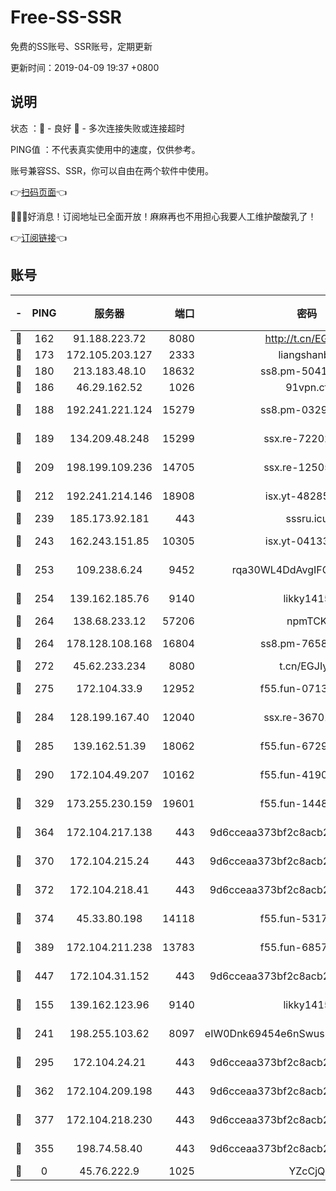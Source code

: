 # Free-SS-SSR

免费的SS账号、SSR账号，定期更新

更新时间：2019-04-09 19:37 +0800

## 说明

状态     ：🙂 - 良好 🙁 - 多次连接失败或连接超时

PING值   ：不代表真实使用中的速度，仅供参考。

账号兼容SS、SSR，你可以自由在两个软件中使用。

👉[扫码页面](https://liesauer.github.io/Free-SS-SSR/)👈

🎉🎉🎉好消息！订阅地址已全面开放！麻麻再也不用担心我要人工维护酸酸乳了！

👉[订阅链接](https://www.liesauer.net/yogurt/subscribe?ACCESS_TOKEN=DAYxR3mMaZAsaqUb)👈

## 账号

|-|PING|服务器|端口|密码|加密方式|区域|
|:----:|:----:|:-----:|-----:|:----:|:----:|:----:|
|🙂|162|91.188.223.72|8080|http://t.cn/EGJIyrl|rc4-md5|RU|
|🙂|173|172.105.203.127|2333|liangshanbo|chacha20|JP|
|🙂|180|213.183.48.10|18632|ss8.pm-50413553|rc4-md5|RU|
|🙂|186|46.29.162.52|1026|91vpn.cf|rc4-md5|RU|
|🙂|188|192.241.221.124|15279|ss8.pm-03297387|aes-256-cfb|US|
|🙂|189|134.209.48.248|15299|ssx.re-72202420|aes-256-cfb|US|
|🙂|209|198.199.109.236|14705|ssx.re-12505004|aes-256-cfb|US|
|🙂|212|192.241.214.146|18908|isx.yt-48285682|aes-256-cfb|US|
|🙂|239|185.173.92.181|443|sssru.icu|rc4-md5|RU|
|🙂|243|162.243.151.85|10305|isx.yt-04133682|aes-256-cfb|US|
|🙂|253|109.238.6.24|9452|rqa30WL4DdAvgIFG6Fs3znzTa|aes-256-cfb|FR|
|🙂|254|139.162.185.76|9140|likky1415|aes-256-cfb|DE|
|🙂|264|138.68.233.12|57206|npmTCK|rc4-md5|US|
|🙂|264|178.128.108.168|16804|ss8.pm-76588510|aes-256-cfb|SG|
|🙂|272|45.62.233.234|8080|t.cn/EGJIyrl|rc4-md5|CA|
|🙂|275|172.104.33.9|12952|f55.fun-07138096|aes-256-cfb|SG|
|🙂|284|128.199.167.40|12040|ssx.re-36701064|aes-256-cfb|SG|
|🙂|285|139.162.51.39|18062|f55.fun-67295461|aes-256-cfb|SG|
|🙂|290|172.104.49.207|10162|f55.fun-41905372|aes-256-cfb|SG|
|🙂|329|173.255.230.159|19601|f55.fun-14484669|aes-256-cfb|US|
|🙂|364|172.104.217.138|443|9d6cceaa373bf2c8acb22e60b6a58be6|aes-256-cfb|US|
|🙂|370|172.104.215.24|443|9d6cceaa373bf2c8acb22e60b6a58be6|aes-256-cfb|US|
|🙂|372|172.104.218.41|443|9d6cceaa373bf2c8acb22e60b6a58be6|aes-256-cfb|US|
|🙂|374|45.33.80.198|14118|f55.fun-53173364|aes-256-cfb|US|
|🙂|389|172.104.211.238|13783|f55.fun-68574119|aes-256-cfb|US|
|🙂|447|172.104.31.152|443|9d6cceaa373bf2c8acb22e60b6a58be6|aes-256-cfb|US|
|🙂|155|139.162.123.96|9140|likky1415|aes-256-cfb|JP|
|🙂|241|198.255.103.62|8097|eIW0Dnk69454e6nSwuspv9DmS201tQ0D|aes-256-cfb|US|
|🙂|295|172.104.24.21|443|9d6cceaa373bf2c8acb22e60b6a58be6|aes-256-cfb|US|
|🙂|362|172.104.209.198|443|9d6cceaa373bf2c8acb22e60b6a58be6|aes-256-cfb|US|
|🙂|377|172.104.218.230|443|9d6cceaa373bf2c8acb22e60b6a58be6|aes-256-cfb|US|
|🙁|355|198.74.58.40|443|9d6cceaa373bf2c8acb22e60b6a58be6|aes-256-cfb|US|
|🙁|0|45.76.222.9|1025|YZcCjQ|rc4-md5|JP|
